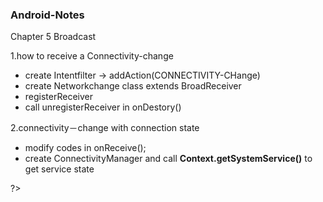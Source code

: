 ### Android-Notes


Chapter 5 Broadcast

1.how to receive a Connectivity-change
* create Intentfilter -> addAction(CONNECTIVITY-CHange)
* create Networkchange class extends BroadReceiver 
* registerReceiver
* call unregisterReceiver in onDestory()


2.connectivity－change with connection state
* modify codes in onReceive();
* create ConnectivityManager and call **Context.getSystemService()** to get service state
<?php
    <uses-permission android:name="android.permission.ACCESS_NETWORK_STATE"/>
?>
